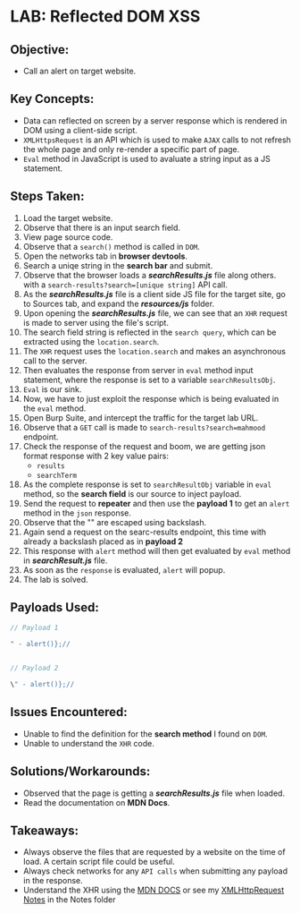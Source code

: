 # LAB: Reflected DOM XSS

## Objective:

- Call an alert on target website.

## Key Concepts:

- Data can reflected on screen by a server response which is rendered in DOM
  using a client-side script.
- `XMLHttpsRequest` is an API which is used to make `AJAX` calls to not refresh
  the whole page and only re-render a specific part of page.
- `Eval` method in JavaScript is used to avaluate a string input as a JS
  statement.

## Steps Taken:

1. Load the target website.
2. Observe that there is an input search field.
3. View page source code.
4. Observe that a `search()` method is called in `DOM`.
5. Open the networks tab in **browser devtools**.
6. Search a uniqe string in the **search bar** and submit.
7. Observe that the browser loads a **_searchResults.js_** file along others.
   with a `search-results?search=[unique string]` API call.
8. As the **_searchResults.js_** file is a client side JS file for the target
   site, go to Sources tab, and expand the _**resources/js**_ folder.
9. Upon opening the **_searchResults.js_** file, we can see that an `XHR`
   request is made to server using the file's script.
10. The search field string is reflected in the `search query`, which can be
    extracted using the `location.search`.
11. The `XHR` request uses the `location.search` and makes an asynchronous call
    to the server.
12. Then evaluates the response from server in `eval` method input statement,
    where the response is set to a variable `searchResultsObj`.
13. `Eval` is our sink.
14. Now, we have to just exploit the response which is being evaluated in the
    `eval` method.
15. Open Burp Suite, and intercept the traffic for the target lab URL.
16. Observe that a `GET` call is made to `search-results?search=mahmood`
    endpoint.
17. Check the response of the request and boom, we are getting json format
    response with 2 key value pairs:
    - `results`
    - `searchTerm`
18. As the complete response is set to `searchResultObj` variable in `eval`
    method, so the **search field** is our source to inject payload.
19. Send the request to **repeater** and then use the **payload 1** to get an
    `alert` method in the `json` response.
20. Observe that the "" are escaped using backslash.
21. Again send a request on the searc-results endpoint, this time with already a
    backslash placed as in **payload 2**
22. This response with `alert` method will then get evaluated by `eval` method
    in **_searchResult.js_** file.
23. As soon as the `response` is evaluated, `alert` will popup.
24. The lab is solved.

## Payloads Used:

```javascript
// Payload 1

" - alert()};//


// Payload 2

\" - alert()};//

```

## Issues Encountered:

- Unable to find the definition for the **search method** I found on `DOM`.
- Unable to understand the `XHR` code.

## Solutions/Workarounds:

- Observed that the page is getting a **_searchResults.js_** file when loaded.
- Read the documentation on **MDN Docs**.

## Takeaways:

- Always observe the files that are requested by a website on the time of load.
  A certain script file could be useful.
- Always check networks for any `API calls` when submitting any payload in the
  response.
- Understand the XHR using the
  [MDN DOCS](https://developer.mozilla.org/en-US/docs/Web/API/XMLHttpRequest) or
  see my [XMLHttpRequest Notes](<./../00%20-%20Notes/XMLHttpRequest%20(XHR).md>)
  in the Notes folder
